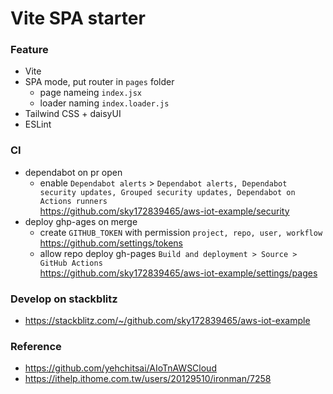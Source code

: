 # Vite SPA starter

### Feature

- Vite
- SPA mode, put router in `pages` folder
  - page nameing `index.jsx`
  - loader naming `index.loader.js`
- Tailwind CSS + daisyUI
- ESLint

### CI

- dependabot on pr open
  - enable `Dependabot alerts` > `Dependabot alerts, Dependabot security updates, Grouped security updates, Dependabot on Actions runners`<br />
    https://github.com/sky172839465/aws-iot-example/security
- deploy ghp-ages on merge
  - create `GITHUB_TOKEN` with permission `project, repo, user, workflow`<br />
    https://github.com/settings/tokens
  - allow repo deploy gh-pages `Build and deployment > Source > GitHub Actions`<br />
    https://github.com/sky172839465/aws-iot-example/settings/pages

### Develop on stackblitz

- https://stackblitz.com/~/github.com/sky172839465/aws-iot-example

### Reference

- https://github.com/yehchitsai/AIoTnAWSCloud
- https://ithelp.ithome.com.tw/users/20129510/ironman/7258
